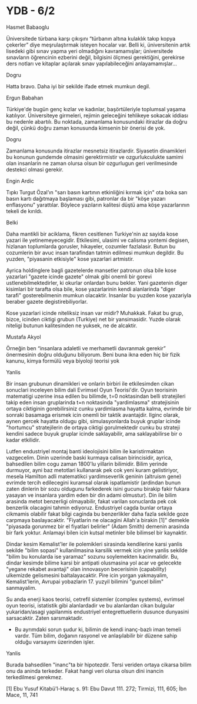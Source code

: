 # YDB - 6/2

Hasmet Babaoglu

Üniversitede türbana karşı çıkışını “türbanın altına kulaklık takıp kopya çekerler” diye meşrulaştırmak isteyen hocalar var. Belli ki, üniversitenin artık lisedeki gibi sınav yapma yeri olmadığını kavramamışlar; üniversitede sınavların öğrencinin ezberini değil, bilgisini ölçmesi gerektiğini, gerekirse ders notları ve kitaplar açılarak sınav yapılabileceğini anlayamamışlar...

Dogru

Hatta bravo. Daha iyi bir sekilde ifade etmek mumkun degil.

Ergun Babahan

Türkiye'de bugün genç kızlar ve kadınlar, başörtüleriyle toplumsal yaşama katılıyor. Üniversiteye girmeleri, rejimin geleceğini tehlikeye sokacak iddiası bu nedenle abartılı. Bu noktada, zamanlama konusundaki itirazlar da doğru değil, çünkü doğru zaman konusunda kimsenin bir önerisi de yok.

Dogru

Zamanlama konusunda itirazlar mesnetsiz itirazlardir. Siyasetin dinamikleri bu konunun gundemde olmasini gerektirmistir ve ozgurlukculukte samimi olan insanlarin ne zaman olursa olsun bir ozgurlugun geri verilmesinde destekci olmasi gerekir.

Engin Ardic

Tıpkı Turgut Özal'ın "sarı basın kartının etkinliğini kırmak için" ota boka sarı basın kartı dağıtmaya başlaması gibi, patronlar da bir "köşe yazarı enflasyonu" yarattılar. Böylece yazıların kalitesi düştü ama köşe yazarlarının tekeli de kırıldı.

Belki

Daha mantikli bir aciklama, fikren cesitlenen Turkiye'nin az sayida kose yazari ile yetinemeyecegidir. Etkilesimi, ulasimi ve calisma yontemi degisen, hizlanan toplumlarda gorusler, hikayeler, cozumler fazlalasir. Butun bu cozumlerin bir avuc insan tarafindan tatmin edilmesi mumkun degildir. Bu yuzden, "piyasanin etkisiyle" kose yazarlari artmistir.

Ayrica holdinglere bagli gazetelerde mansetler patronun olsa bile kose yazarlari "gazete icinde gazete" olmak gibi onemli bir gorevi ustlenebilmektedirler, ki okurlar onlardan bunu bekler. Yani gazetenin diger kisimlari bir tarafta olsa bile, kose yazarlarinin kendi alanlarinda "diger tarafi" gosterebilmenin mumkun olacaktir. Insanlar bu yuzden kose yazariyla beraber gazete degistirebiliyorlar.

Kose yazarlari icinde niteliksiz insan var midir? Muhakkak. Fakat bu grup, bizce, icinden ciktigi grubun (Turkiye) net bir yansimasidir. Yuzde olarak niteligi butunun kalitesinden ne yuksek, ne de alcaktir.

Mustafa Akyol

Örneğin ben “insanlara adaletli ve merhametli davranmak gerekir” önermesinin doğru olduğunu biliyorum. Beni buna ikna eden hiç bir fizik kanunu, kimya formülü veya biyoloji teorisi yok

Yanlis

Bir insan grubunun dinamikleri ve onlarin birbiri ile etkilesimden cikan sonuclari inceleyen bilim dali Evrimsel Oyun Teorisi'dir. Oyun teorisinin matematigi uzerine insa edilen bu bilimde, t=0 noktasindan belli stratejileri takip eden insan gruplarinda t=n noktasinda "yardimlasma" stratejisinin ortaya ciktiginin gorebilirsiniz cunku yardimlasma hayatta kalma, evrimde bir sonraki basamaga erismek icin onemli bir taktik avantajdir. Ilginc olarak, aynen gercek hayatta oldugu gibi, simulasyonlarda buyuk gruplar icinde "hortumcu" stratejilerin de ortaya ciktigi gorulmektedir cunku bu strateji kendini sadece buyuk gruplar icinde saklayabilir, ama saklayabilirse bir o kadar etkilidir.

Lutfen endustriyel montaj banti ideolojisini bilim ile karistirmaktan vazgecelim. Dinin uzerinde baski kurmaya calisan birincisidir, ayrica, bahsedilen bilim cogu zaman 1800'lu yillarin bilimidir. Bilim yerinde durmuyor, ayni baz metotlari kullanarak pek cok yeni kuram gelistiriyor, mesela Hamilton adli matematikci yardimseverlik geninin (altruism gene) evrimde tercih edilecegini kuramsal olarak ispatlamistir (ardindan bunun zaten dinlerin bir sozu oldugunu farkederek isini gucunu birakip fakir fukara yasayan ve insanlara yardim eden bir din adami olmustur). Din ile bilim arasinda metot benzerligi olmayabilir, fakat varilan sonuclarda pek cok benzerlik olacagini tahmin ediyoruz. Endustriyel cagda bunlar ortaya cikmamis olabilir fakat bilgi caginda bu benzerlikler daha fazla sekilde goze carpmaya baslayacaktir. "Fiyatlarin ne olacagini Allah'a birakin [1]" demekle "piyasada gorunmez bir el fiyatlari belirler" (Adam Smith) demenin arasinda bir fark yoktur. Anlamayi bilen icin kutsal metinler bile bilimsel bir kaynaktir.

Dindar kesim Kemalist'ler ile polemikleri sirasinda kendilerine karsi yanlis sekilde "bilim sopasi" kullanilmasina karsilik vermek icin yine yanlis sekilde "bilim bu konularda ise yaramaz" sozunu soylemekten kacinmalidir. Bu, dindar kesimde bilime karsi bir antipati olusmasina yol acar ve gelecekte "yegane rekabet avantaji" olan innovasyon becerisinin (capability) ulkemizde gelismesini baltalayacaktir. Pire icin yorgan yakmayalim, Kemalist'lerin, Avrupai yobazlarin 17. yuzyil bilimini "guncel bilim" sanmayalim.

Su anda enerji kaos teorisi, cetrefil sistemler (complex systems), evrimsel oyun teorisi, istatistik gibi alanlardadir ve bu alanlardan cikan bulgular yukaridan/asagi yapilanmis endustriyel entegrettuellerin dusunce dunyasini sarsacaktir. Zaten sarsmaktadir.

* Bu ayrımdaki sorun şudur ki, bilimin de kendi inanç-bazlı iman temeli vardır. Tüm bilim, doğanın rasyonel ve anlaşılabilir bir düzene sahip olduğu varsayımı üzerinden işler.

Yanlis

Burada bahsedilen "inanc"ta bir hipotezdir. Tersi veriden ortaya cikarsa bilim onu da aninda terkeder. Fakat hangi veri olursa olsun dini inancin terkedilmesi gerekmez.

[1] Ebu Yusuf Kitabü'l-Haraç s. 91: Ebu Davut 111. 272; Tirmizi, 111, 605; İbn Mace, 11, 741
